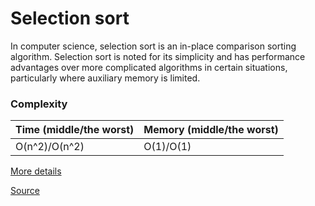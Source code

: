 # Selection sort

In computer science, selection sort is an in-place comparison sorting algorithm. Selection sort is noted for its simplicity and has performance advantages over more complicated algorithms in certain situations, particularly where auxiliary memory is limited.

### Complexity

| Time (middle/the worst) | Memory (middle/the worst) |
| ----------------------- | ------------------------- |
| O(n^2)/O(n^2)           | O(1)/O(1)                 |

[More details](https://en.wikipedia.org/wiki/Selection_sort)

[Source](selection-sort.ts#L4)
